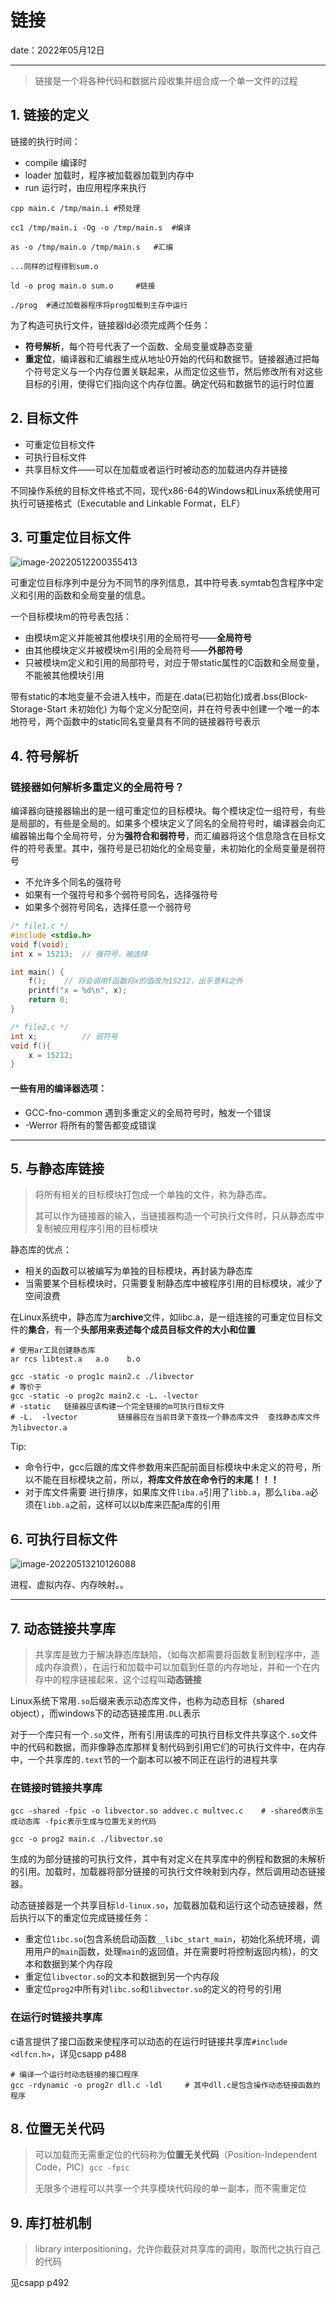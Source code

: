 # 链接

date：2022年05月12日

------------

> 链接是一个将各种代码和数据片段收集并组合成一个单一文件的过程

## 1. 链接的定义

链接的执行时间：

- compile 编译时
- loader 加载时，程序被加载器加载到内存中
- run 运行时，由应用程序来执行

```shell
cpp main.c /tmp/main.i #预处理
	
cc1 /tmp/main.i -Og -o /tmp/main.s	#编译

as -o /tmp/main.o /tmp/main.s 	#汇编

...同样的过程得到sum.o

ld -o prog main.o sum.o 	#链接

./prog	#通过加载器程序将prog加载到主存中运行
```

为了构造可执行文件，链接器ld必须完成两个任务：

- **符号解析**，每个符号代表了一个函数、全局变量或静态变量
- **重定位**，编译器和汇编器生成从地址0开始的代码和数据节。链接器通过把每个符号定义与一个内存位置关联起来，从而定位这些节，然后修改所有对这些目标的引用，使得它们指向这个内存位置。确定代码和数据节的运行时位置

## 2. 目标文件

- 可重定位目标文件
- 可执行目标文件
- 共享目标文件——可以在加载或者运行时被动态的加载进内存并链接

不同操作系统的目标文件格式不同，现代x86-64的Windows和Linux系统使用可执行可链接格式（Executable and Linkable Format，ELF）

## 3. 可重定位目标文件

![image-20220512200355413](https://rossetta-typora-imgsubmit.oss-cn-hangzhou.aliyuncs.com/img/image-20220512200355413.png)

可重定位目标序列中是分为不同节的序列信息，其中符号表.symtab包含程序中定义和引用的函数和全局变量的信息。

一个目标模块m的符号表包括：

- 由模块m定义并能被其他模块引用的全局符号——**全局符号**
- 由其他模块定义并被模块m引用的全局符号——**外部符号**
- 只被模块m定义和引用的局部符号，对应于带static属性的C函数和全局变量，不能被其他模块引用

带有static的本地变量不会进入栈中，而是在.data(已初始化)或者.bss(Block-Storage-Start 未初始化) 为每个定义分配空间，并在符号表中创建一个唯一的本地符号，两个函数中的static同名变量具有不同的链接器符号表示

## 4. 符号解析

### 链接器如何解析多重定义的全局符号？

编译器向链接器输出的是一组可重定位的目标模块。每个模块定位一组符号，有些是局部的，有些是全局的。如果多个模块定义了同名的全局符号时，编译器会向汇编器输出每个全局符号，分为**强符合和弱符号**，而汇编器将这个信息隐含在目标文件的符号表里。其中，强符号是已初始化的全局变量，未初始化的全局变量是弱符号

- 不允许多个同名的强符号
- 如果有一个强符号和多个弱符号同名，选择强符号
- 如果多个弱符号同名，选择任意一个弱符号

```c++
/* file1.c */
#include <stdio.h>
void f(void);
int x = 15213;	// 强符号，被选择

int main() {
    f();	// 将会调用f函数将x的值改为15212，出乎意料之外
    printf("x = %d\n", x);
    return 0;
}

/* file2.c */
int x;		    // 弱符号
void f(){
    x = 15212;
}
```

#### 一些有用的编译器选项：

- GCC-fno-common	遇到多重定义的全局符号时，触发一个错误
- -Werror    将所有的警告都变成错误

-----------

## 5. 与静态库链接

> 将所有相关的目标模块打包成一个单独的文件，称为静态库。
>
> 其可以作为链接器的输入，当链接器构造一个可执行文件时，只从静态库中复制被应用程序引用的目标模块

静态库的优点：

- 相关的函数可以被编写为单独的目标模块，再封装为静态库
- 当需要某个目标模块时，只需要复制静态库中被程序引用的目标模块，减少了空间浪费

在Linux系统中，静态库为**archive**文件，如libc.a，是一组连接的可重定位目标文件的**集合**，有一个**头部用来表述每个成员目标文件的大小和位置**

```shell
# 使用ar工具创建静态库
ar rcs libtest.a   a.o    b.o 
```

```shell
gcc -static -o prog1c main2.c ./libvector
# 等价于
gcc -static -o prog2c main2.c -L. -lvector
# -static 	链接器应该构建一个完全链接的m可执行目标文件
# -L.  -lvector			链接器应在当前目录下查找一个静态库文件  查找静态库文件为libvector.a
```

Tip:

- 命令行中，gcc后跟的库文件参数用来匹配前面目标模块中未定义的符号，所以不能在目标模块之前，所以，**将库文件放在命令行的末尾！！！**
- 对于库文件需要 进行排序，如果库文件`liba.a`引用了`libb.a`，那么`liba.a`必须在`libb.a`之前，这样可以以b库来匹配a库的引用

## 6. 可执行目标文件

![image-20220513210126088](https://rossetta-typora-imgsubmit.oss-cn-hangzhou.aliyuncs.com/img/image-20220513210126088.png)

进程、虚拟内存、内存映射。。

-------------

## 7. 动态链接共享库

> 共享库是致力于解决静态库缺陷，（如每次都需要将函数复制到程序中，造成内存浪费），在运行和加载中可以加载到任意的内存地址，并和一个在内存中的程序链接起来，这个过程叫**动态链接**

Linux系统下常用`.so`后缀来表示动态库文件，也称为动态目标（shared object），而windows下的动态链接库用`.DLL`表示

对于一个库只有一个`.so`文件，所有引用该库的可执行目标文件共享这个`.so`文件中的代码和数据，而非像静态库那样复制代码到引用它们的可执行文件中，在内存中，一个共享库的`.text`节的一个副本可以被不同正在运行的进程共享

### 在链接时链接共享库

```shell
gcc -shared -fpic -o libvector.so addvec.c multvec.c	# -shared表示生成动态库 -fpic表示生成与位置无关的代码

gcc -o prog2 main.c ./libvector.so
```

生成的为部分链接的可执行文件，其中有对定义在共享库中的例程和数据的未解析的引用。加载时，加载器将部分链接的可执行文件映射到内存，然后调用动态链接器。

动态链接器是一个共享目标`ld-linux.so`，加载器加载和运行这个动态链接器，然后执行以下的重定位完成链接任务：

- 重定位`libc.so`(包含系统启动函数`__libc_start_main`，初始化系统环境，调用用户的`main`函数，处理`main`的返回值，并在需要时将控制返回内核)，的文本和数据到某个内存段
- 重定位`libvector.so`的文本和数据到另一个内存段
- 重定位`prog2`中所有对`libc.so`和`libvector.so`的定义的符号的引用

### 在运行时链接共享库

c语言提供了接口函数来使程序可以动态的在运行时链接共享库`#include <dlfcn.h>`，详见csapp p488

```shell
# 编译一个运行时动态链接的接口程序
gcc -rdynamic -o prog2r dll.c -ldl     # 其中dll.c是包含操作动态链接函数的程序
```

## 8. 位置无关代码

> 可以加载而无需重定位的代码称为**位置无关代码**（Position-Independent Code，PIC）`gcc -fpic`
>
> 无限多个进程可以共享一个共享模块代码段的单一副本，而不需重定位

## 9. 库打桩机制

> library interpositioning，允许你截获对共享库的调用，取而代之执行自己的代码

见csapp p492



